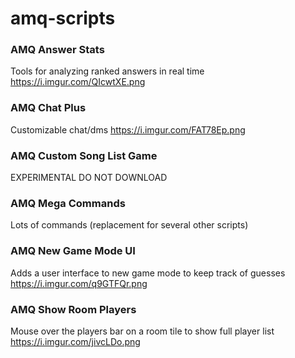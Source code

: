 # amq-scripts

### AMQ Answer Stats
Tools for analyzing ranked answers in real time https://i.imgur.com/QIcwtXE.png

### AMQ Chat Plus
Customizable chat/dms https://i.imgur.com/FAT78Ep.png

### AMQ Custom Song List Game
EXPERIMENTAL DO NOT DOWNLOAD

### AMQ Mega Commands
Lots of commands (replacement for several other scripts)

### AMQ New Game Mode UI
Adds a user interface to new game mode to keep track of guesses https://i.imgur.com/q9GTFQr.png

### AMQ Show Room Players
Mouse over the players bar on a room tile to show full player list https://i.imgur.com/jivcLDo.png
